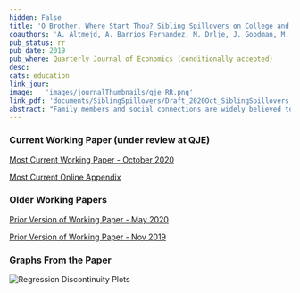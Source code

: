 ```yaml
---
hidden: False
title: 'O Brother, Where Start Thou? Sibling Spillovers on College and Major Choice in Four Countries'
coauthors: 'A. Altmejd, A. Barrios Fernandez, M. Drlje, J. Goodman, M. Hurwitz, D. Kovac, C. Mulhern, J Smith'
pub_status: rr
pub_date: 2019
pub_where: Quarterly Journal of Economics (conditionally accepted)
desc:
cats: education
link_jour:
image:   'images/journalThumbnails/qje_RR.png'
link_pdf: 'documents/SiblingSpillovers/Draft_2020Oct_SiblingSpillovers.pdf'
abstract: "Family members and social connections are widely believed to influence important life decisions, but identifying their causal effects is notoriously difficult. Using admissions thresholds that directly affect older but not younger siblings college options, we present evidence from Chile, Croatia, Sweden and the United States that the education trajectories of older siblings significantly influence their younger siblings college choices. On the extensive margin, older siblings enrollment in their target college increases younger siblings probability of enrolling in a 4-year college at all, especially for families with low predicted probabilities of enrollment. On the intensive margin, an older siblings choice of college or major increases the probability that a younger sibling applies to and enrolls in that same college or college-major. Follow to big/small. Follow to positive and negative. Spillovers are stronger when older siblings enroll and succeed in higher education.  The importance of such personally salient information may partly explain persistent differences in college-going rates by geography, income, race and gender."
---
```


### Current Working Paper (under review at QJE)

[Most Current Working Paper - October 2020](../work/documents/SiblingSpillovers/Draft_2020Oct_SiblingSpillovers.pdf)

[Most Current Online Appendix](../work/documents/SiblingSpillovers/online_appendix_Oct2020.pdf)

### Older Working Papers

[Prior Version of Working Paper - May 2020](../work/documents/SiblingSpillovers/Draft_2020May_SiblingSpillovers.pdf)

[Prior Version of Working Paper - Nov 2019](../work/documents/SiblingSpillovers/Draft_20191202_SiblingSpillovers.pdf)


### Graphs From the Paper
<img src="../work/documents/SiblingSpillovers/Fig1_RDs.jpg"
     alt="Regression Discontinuity Plots"
     style="float: left; margin-right: 10px;" />
